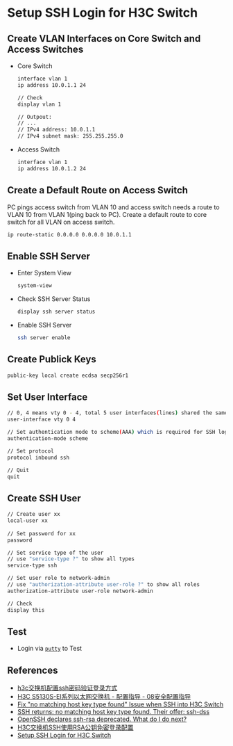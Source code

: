 # Setup SSH Login for H3C Switch

## Create VLAN Interfaces on Core Switch and Access Switches

* Core Switch

  ```sh
  interface vlan 1
  ip address 10.0.1.1 24

  // Check
  display vlan 1

  // Outpout:
  // ...
  // IPv4 address: 10.0.1.1
  // IPv4 subnet mask: 255.255.255.0
  ```

* Access Switch

  ```sh
  interface vlan 1
  ip address 10.0.1.2 24
  ```

## Create a Default Route on Access Switch

PC pings access switch from VLAN 10 and access switch needs a route to VLAN 10 from VLAN 1(ping back to PC).
Create a default route to core switch for all VLAN on access switch.

```sh
ip route-static 0.0.0.0 0.0.0.0 10.0.1.1
```

## Enable SSH Server
* Enter System View

  ```sh
  system-view
  ```

* Check SSH Server Status

  ```sh
  display ssh server status
  ```

* Enable SSH Server

  ```sh
  ssh server enable
  ```

## Create Publick Keys

```sh
public-key local create ecdsa secp256r1
```

## Set User Interface

```sh
// 0, 4 means vty 0 - 4, total 5 user interfaces(lines) shared the same settings
user-interface vty 0 4

// Set authentication mode to scheme(AAA) which is required for SSH login
authentication-mode scheme

// Set protocol
protocol inbound ssh

// Quit
quit
```

## Create SSH User

```sh
// Create user xx
local-user xx
    
// Set password for xx
password

// Set service type of the user
// use "service-type ?" to show all types
service-type ssh

// Set user role to network-admin
// use "authorization-attribute user-role ?" to show all roles
authorization-attribute user-role network-admin

// Check
display this
```

## Test
* Login via [`putty`](https://www.chiark.greenend.org.uk/~sgtatham/putty/latest.html) to Test

## References
* [h3c交换机配置ssh密码验证登录方式](https://blog.csdn.net/skyxmstar/article/details/83828313)
* [H3C S5130S-EI系列以太网交换机 - 配置指导 - 08安全配置指导](http://www.h3c.com/cn/d_201710/1038136_30005_0.htm)
* [Fix "no matching host key type found" Issue when SSH into H3C Switch](https://github.com/northbright/Notes/blob/master/hardware/h3c/fix-no-matching-host-key-type-found-issue-when-ssh-into-h3c-switch.md)
* [SSH returns: no matching host key type found. Their offer: ssh-dss](https://askubuntu.com/questions/836048/ssh-returns-no-matching-host-key-type-found-their-offer-ssh-dss)
* [OpenSSH declares ssh-rsa deprecated. What do I do next?](https://security.stackexchange.com/questions/226131/openssh-declares-ssh-rsa-deprecated-what-do-i-do-next)
* [H3C交换机SSH使用RSA公钥免密登录配置](https://www.cnblogs.com/powpoia/p/18459875)
* [Setup SSH Login for H3C Switch](https://github.com/northbright/Notes/blob/master/hardware/h3c/setup-ssh-login-for-h3c-switch.md)
